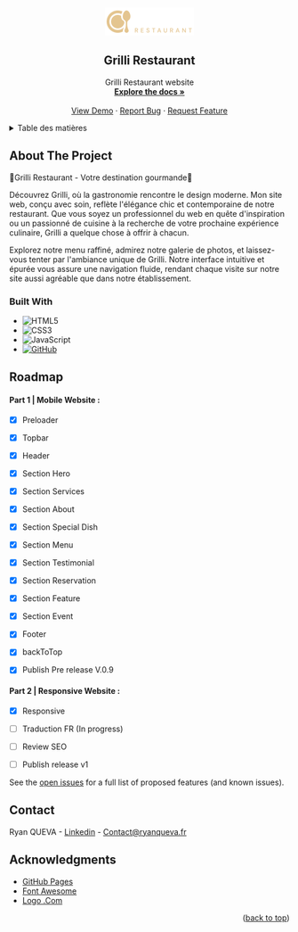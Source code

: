 <a name="readme-top"></a>

<!-- PROJECT LOGO -->
<br />
<div align="center">
  <a href="https://beloow.github.io/Grilli-restaurant/">
    <img src="assets/images/logo.svg" alt="Logo" width="160" height="50">
  </a>

  <h2 align="center">Grilli Restaurant</h2>

  <p align="center">
    Grilli Restaurant website
    <br />
    <a href="https://github.com/beloow/Grilli-restaurant/index.html"><strong>Explore the docs »</strong></a>
    <br />
    <br />
    <a href="https://beloow.github.io/Grilli-restaurant/">View Demo</a>
    ·
    <a href="https://github.com/beloow/Grilli-restaurant/issues">Report Bug</a>
    ·
    <a href="https://github.com/beloow/Grilli-restaurant/issues">Request Feature</a>
  </p>
</div>



<!-- TABLE OF CONTENTS -->
<details>
  <summary>Table des matières</summary>
  <ol>
    <li>
      <a href="#about-the-project">About The Project</a>
      <ul>
        <li><a href="#built-with">Built With</a></li>
      </ul>
    </li>
    <li><a href="#roadmap">Roadmap</a></li>
    <li><a href="#contact">Contact</a></li>
    <li><a href="#acknowledgments">Acknowledgments</a></li>
  </ol>
</details>



<!-- ABOUT THE PROJECT -->
## About The Project


🌟Grilli Restaurant - Votre destination gourmande🌟 

Découvrez Grilli, où la gastronomie rencontre le design moderne. Mon site web, conçu avec soin, reflète l'élégance chic et contemporaine de notre restaurant. Que vous soyez un professionnel du web en quête d'inspiration ou un passionné de cuisine à la recherche de votre prochaine expérience culinaire, Grilli a quelque chose à offrir à chacun.


Explorez notre menu raffiné, admirez notre galerie de photos, et laissez-vous tenter par l'ambiance unique de Grilli. Notre interface intuitive et épurée vous assure une navigation fluide, rendant chaque visite sur notre site aussi agréable que dans notre établissement.


### Built With

* ![HTML5][html5.com]
* ![CSS3][css3.com]
* ![JavaScript][javascript.com]
* [![GitHub][github.com]][github-url]


<!-- ROADMAP -->
## Roadmap

#### Part 1 | Mobile Website :

- [x] Preloader
- [x] Topbar
- [x] Header
- [x] Section Hero
- [x] Section Services
- [x] Section About
- [x] Section Special Dish
- [x] Section Menu
- [x] Section Testimonial
- [x] Section Reservation
- [x] Section Feature
- [x] Section Event
- [x] Footer
- [x] backToTop
- [X] Publish Pre release V.0.9


#### Part 2 | Responsive Website :

- [x] Responsive 
- [ ] Traduction FR (In progress)
- [ ] Review SEO
- [ ] Publish release v1


See the [open issues](https://github.com/beloow/Grilli-restaurant/issues) for a full list of proposed features (and known issues).



<!-- CONTACT -->
## Contact

Ryan QUEVA - [Linkedin](https://www.linkedin.com/in/ryan-queva) - Contact@ryanqueva.fr




<!-- ACKNOWLEDGMENTS -->
## Acknowledgments

* [GitHub Pages](https://pages.github.com)
* [Font Awesome](https://fontawesome.com)
* [Logo .Com](https://logo.com/)


<p align="right">(<a href="#readme-top">back to top</a>)</p>



<!-- MARKDOWN LINKS & IMAGES -->
<!-- https://www.markdownguide.org/basic-syntax/#reference-style-links -->
[contributors-shield]: https://img.shields.io/github/contributors/othneildrew/Best-README-Template.svg?style=for-the-badge
[contributors-url]: https://github.com/beloow/ryanqueva.fr/contributors
[forks-shield]: https://img.shields.io/github/forks/othneildrew/Best-README-Template.svg?style=for-the-badge
[forks-url]: https://github.com/beloow/ryanqueva.fr/network/members
[stars-shield]: https://img.shields.io/github/stars/othneildrew/Best-README-Template.svg?style=for-the-badge
[stars-url]: https://github.com/othneildrew/Best-README-Template/stargazers
[issues-shield]: https://img.shields.io/github/issues/othneildrew/Best-README-Template.svg?style=for-the-badge
[issues-url]: https://github.com/othneildrew/Best-README-Template/issues
[license-shield]: https://img.shields.io/github/license/othneildrew/Best-README-Template.svg?style=for-the-badge
[license-url]: https://github.com/othneildrew/Best-README-Template/blob/master/LICENSE.txt
[linkedin-shield]: https://img.shields.io/badge/-LinkedIn-black.svg?style=for-the-badge&logo=linkedin&colorB=555
[linkedin-url]: https://www.linkedin.com/in/ryan-queva
[product-screenshot]: resources/img/icon.png
[Next.js]: https://img.shields.io/badge/next.js-000000?style=for-the-badge&logo=nextdotjs&logoColor=white
[Next-url]: https://nextjs.org/
[React.js]: https://img.shields.io/badge/React-20232A?style=for-the-badge&logo=react&logoColor=61DAFB
[React-url]: https://reactjs.org/
[Vue.js]: https://img.shields.io/badge/Vue.js-35495E?style=for-the-badge&logo=vuedotjs&logoColor=4FC08D
[Vue-url]: https://vuejs.org/
[Angular.io]: https://img.shields.io/badge/Angular-DD0031?style=for-the-badge&logo=angular&logoColor=white
[Angular-url]: https://angular.io/
[Svelte.dev]: https://img.shields.io/badge/Svelte-4A4A55?style=for-the-badge&logo=svelte&logoColor=FF3E00
[Svelte-url]: https://svelte.dev/
[Laravel.com]: https://img.shields.io/badge/Laravel-FF2D20?style=for-the-badge&logo=laravel&logoColor=white
[Laravel-url]: https://laravel.com
[Bootstrap.com]: https://img.shields.io/badge/Bootstrap-563D7C?style=for-the-badge&logo=bootstrap&logoColor=white
[Bootstrap-url]: https://getbootstrap.com
[JQuery.com]: https://img.shields.io/badge/jQuery-0769AD?style=for-the-badge&logo=jquery&logoColor=white
[JQuery-url]: https://jquery.com 
[figma.com]: https://img.shields.io/badge/figma-%23F24E1E.svg?style=for-the-badge&logo=figma&logoColor=white
[figma-url]: https://www.figma.com/
[github.com]: https://img.shields.io/badge/github-%23121011.svg?style=for-the-badge&logo=github&logoColor=white
[github-url]: https://www.github.com/
[html5.com]: https://img.shields.io/badge/html5-%23E34F26.svg?style=for-the-badge&logo=html5&logoColor=white
[css3.com]: https://img.shields.io/badge/css3-%231572B6.svg?style=for-the-badge&logo=css3&logoColor=white
[javascript.com]: https://img.shields.io/badge/javascript-%23323330.svg?style=for-the-badge&logo=javascript&logoColor=%23F7DF1E
